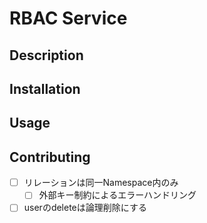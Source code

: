 # RBAC Service

## Description

## Installation

## Usage

## Contributing

- [ ] リレーションは同一Namespace内のみ
    - [ ] 外部キー制約によるエラーハンドリング
- [ ] userのdeleteは論理削除にする
